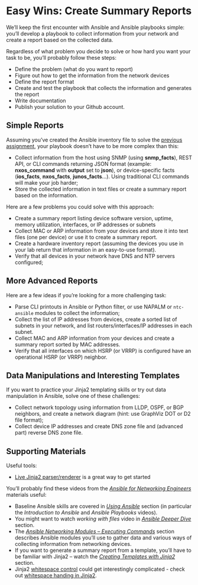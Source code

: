 # Easy Wins: Create Summary Reports

We’ll keep the first encounter with Ansible and Ansible playbooks simple: you’ll develop a playbook to collect information from your network and create a report based on the collected data.

Regardless of what problem you decide to solve or how hard you want your task to be, you’ll probably follow these steps:

- Define the problem (what do you want to report)
- Figure out how to get the information from the network devices
- Define the report format
- Create and test the playbook that collects the information and generates the report
- Write documentation
- Publish your solution to your Github account.

## Simple Reports

Assuming you’ve created the Ansible inventory file to solve the [previous assignment](EX-Build_Lab.md), your playbook doesn’t have to be more complex than this:

- Collect information from the host using SNMP (using **snmp\_facts**), REST API, or CLI commands returning JSON format (example: **nxos\_command** with **output** set to **json**), or device-specific facts (**ios\_facts**, **nxos\_facts**, **junos\_facts**…). Using traditional CLI commands will make your job harder;
- Store the collected information in text files or create a summary report based on the information.

Here are a few problems you could solve with this approach:

-   Create a summary report listing device software version, uptime, memory utilization, interfaces, or IP addresses or subnets
-   Collect MAC or ARP information from your devices and store it into text files (one per device) or use it to create a summary report.
-   Create a hardware inventory report (assuming the devices you use in your lab return that information in an easy-to-use format).
-   Verify that all devices in your network have DNS and NTP servers configured;

## More Advanced Reports

Here are a few ideas if you’re looking for a more challenging task:

-   Parse CLI printouts in Ansible or Python filter, or use NAPALM or `ntc-ansible` modules to collect the information;
-   Collect the list of IP addresses from devices, create a sorted list of subnets in your network, and list routers/interfaces/IP addresses in each subnet.
-   Collect MAC and ARP information from your devices and create a summary report sorted by MAC addresses.
-   Verify that all interfaces on which HSRP (or VRRP) is configured have an operational HSRP (or VRRP) neighbor.

## Data Manipulations and Interesting Templates

If you want to practice your Jinja2 templating skills or try out data manipulation in Ansible, solve one of these challenges:

-   Collect network topology using information from LLDP, OSPF, or BGP neighbors, and create a network diagram (hint: use GraphViz DOT or D2 file format);
-   Collect device IP addresses and create DNS zone file and (advanced part) reverse DNS zone file.

## Supporting Materials

Useful tools:

-   [Live Jinja2 parser/renderer](http://jinja.quantprogramming.com/) is a great way to get started

You’ll probably find these videos from the [*Ansible for Networking Engineers*](https://my.ipspace.net/bin/list?id=AnsibleOC) materials useful:

- Baseline Ansible skills are covered in [*Using Ansible*](https://my.ipspace.net/bin/list?id=AnsibleOC#ANSIBLE) section (in particular the *Introduction to Ansible* and *Ansible Playbooks* videos).
- You might want to watch *working with files* video in [*Ansible Deeper Dive*](https://my.ipspace.net/bin/list?id=AnsibleOC#ANSIBLE_DD) section.
- The [*Ansible Networking Modules – Executing Commands*](https://my.ipspace.net/bin/list?id=AnsibleOC#NET_CMD) section describes Ansible modules you’ll use to gather data and various ways of collecting information from networking devices.
- If you want to generate a summary report from a template, you’ll have to be familiar with Jinja2 – watch the [*Creating Templates with Jinja2*](https://my.ipspace.net/bin/list?id=AnsibleOC#JINJA2) section.
- Jinja2 [whitespace control](http://jinja.pocoo.org/docs/dev/templates/#whitespace-control) could get interestingly complicated - check out [whitespace handing in Jinja2](https://my.ipspace.net/bin/get/Ansible/J6%20-%20Whitespace%20Handling%20in%20Jinja2.mp4?doccode=AnsibleOC).
